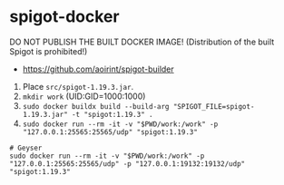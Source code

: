 # spigot-docker

DO NOT PUBLISH THE BUILT DOCKER IMAGE! (Distribution of the built Spigot is prohibited!)

- <https://github.com/aoirint/spigot-builder>

1. Place `src/spigot-1.19.3.jar`.
2. `mkdir work` (UID:GID=1000:1000)
3. `sudo docker buildx build --build-arg "SPIGOT_FILE=spigot-1.19.3.jar" -t "spigot:1.19.3" .`
4. `sudo docker run --rm -it -v "$PWD/work:/work" -p "127.0.0.1:25565:25565/udp" "spigot:1.19.3"`

```shell
# Geyser
sudo docker run --rm -it -v "$PWD/work:/work" -p "127.0.0.1:25565:25565/udp" -p "127.0.0.1:19132:19132/udp" "spigot:1.19.3"
```
